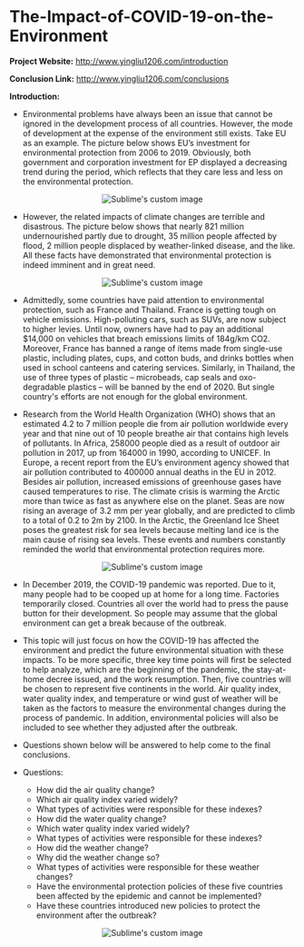 # The-Impact-of-COVID-19-on-the-Environment

**Project Website:** http://www.yingliu1206.com/introduction

**Conclusion Link:** http://www.yingliu1206.com/conclusions

**Introduction:**

* Environmental problems have always been an issue that cannot be ignored in the development process of all countries. However, the mode of development at the expense of the environment still exists. Take EU as an example. The picture below shows EU’s investment for environmental protection from 2006 to 2019. Obviously, both government and corporation investment for EP displayed a decreasing trend during the period, which reflects that they care less and less on the environmental protection.

<p align="center">
  <img src="https://user-images.githubusercontent.com/71619071/147711779-8ce90928-64ba-48ab-b88b-0a2de431f502.png?raw=true" alt="Sublime's custom image"/>
</p>

* However, the related impacts of climate changes are terrible and disastrous. The picture below shows that nearly 821 million undernourished partly due to drought, 35 million people affected by flood, 2 million people displaced by weather-linked disease, and the like. All these facts have demonstrated that environmental protection is indeed imminent and in great need.

<p align="center">
  <img src="https://user-images.githubusercontent.com/71619071/147711937-f9dd7fff-db01-475e-b421-dca063beda6d.png?raw=true" alt="Sublime's custom image"/>
</p>

* Admittedly, some countries have paid attention to environmental protection, such as France and Thailand. France is getting tough on vehicle emissions. High-polluting cars, such as SUVs, are now subject to higher levies. Until now, owners have had to pay an additional $14,000 on vehicles that breach emissions limits of 184g/km CO2. Moreover, France has banned a range of items made from single-use plastic, including plates, cups, and cotton buds, and drinks bottles when used in school canteens and catering services. Similarly, in Thailand, the use of three types of plastic – microbeads, cap seals and oxo-degradable plastics – will be banned by the end of 2020. But single country's efforts are not enough for the global environment.

* Research from the World Health Organization (WHO) shows that an estimated 4.2 to 7 million people die from air pollution worldwide every year and that nine out of 10 people breathe air that contains high levels of pollutants. In Africa, 258000 people died as a result of outdoor air pollution in 2017, up from 164000 in 1990, according to UNICEF. In Europe, a recent report from the EU’s environment agency showed that air pollution contributed to 400000 annual deaths in the EU in 2012. Besides air pollution, increased emissions of greenhouse gases have caused temperatures to rise. The climate crisis is warming the Arctic more than twice as fast as anywhere else on the planet. Seas are now rising an average of 3.2 mm per year globally, and are predicted to climb to a total of 0.2 to 2m by 2100. In the Arctic, the Greenland Ice Sheet poses the greatest risk for sea levels because melting land ice is the main cause of rising sea levels. These events and numbers constantly reminded the world that environmental protection requires more.

<p align="center">
  <img src="https://user-images.githubusercontent.com/71619071/147711976-aca31b0d-bbb6-43c3-b156-89fb3a93374e.png?raw=true" alt="Sublime's custom image"/>
</p>

* In December 2019, the COVID-19 pandemic was reported. Due to it, many people had to be cooped up at home for a long time. Factories temporarily closed. Countries all over the world had to press the pause button for their development. So people may assume that the global environment can get a break because of the outbreak.

* This topic will just focus on how the COVID-19 has affected the environment and predict the future environmental situation with these impacts. To be more specific, three key time points will first be selected to help analyze, which are the beginning of the pandemic, the stay-at-home decree issued, and the work resumption. Then, five countries will be chosen to represent five continents in the world. Air quality index, water quality index, and temperature or wind gust of weather will be taken as the factors to measure the environmental changes during the process of pandemic. In addition, environmental policies will also be included to see whether they adjusted after the outbreak.

* Questions shown below will be answered to help come to the final conclusions.

* Questions:

  *  How did the air quality change?  
  * Which air quality index varied widely?  
  * What types of activities were responsible for these indexes?  
  * How did the water quality change?  
  * Which water quality index varied widely?  
  * What types of activities were responsible for these indexes?  
  * How did the weather change?  
  * Why did the weather change so?  
  * What types of activities were responsible for these weather changes?  
  * Have the environmental protection policies of these five countries been affected by the epidemic and cannot be implemented?
  * Have these countries introduced new policies to protect the environment after the outbreak?

<p align="center">
  <img src="https://user-images.githubusercontent.com/71619071/147712102-30872e47-ab68-440d-af53-3740ccf87aea.png?raw=true" alt="Sublime's custom image"/>
</p>
